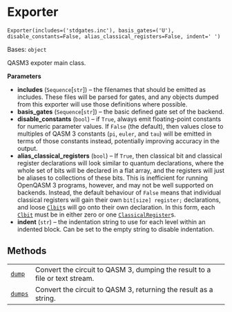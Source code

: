 # Exporter

<span id="undefined" />

`Exporter(includes=('stdgates.inc'), basis_gates=('U'), disable_constants=False, alias_classical_registers=False, indent=' ')`

Bases: `object`

QASM3 expoter main class.

**Parameters**

*   **includes** (`Sequence`\[`str`]) – the filenames that should be emitted as includes. These files will be parsed for gates, and any objects dumped from this exporter will use those definitions where possible.
*   **basis\_gates** (`Sequence`\[`str`]) – the basic defined gate set of the backend.
*   **disable\_constants** (`bool`) – if `True`, always emit floating-point constants for numeric parameter values. If `False` (the default), then values close to multiples of QASM 3 constants (`pi`, `euler`, and `tau`) will be emitted in terms of those constants instead, potentially improving accuracy in the output.
*   **alias\_classical\_registers** (`bool`) – If `True`, then classical bit and classical register declarations will look similar to quantum declarations, where the whole set of bits will be declared in a flat array, and the registers will just be aliases to collections of these bits. This is inefficient for running OpenQASM 3 programs, however, and may not be well supported on backends. Instead, the default behaviour of `False` means that individual classical registers will gain their own `bit[size] register;` declarations, and loose [`Clbit`](qiskit.circuit.Clbit#qiskit.circuit.Clbit "qiskit.circuit.Clbit")s will go onto their own declaration. In this form, each [`Clbit`](qiskit.circuit.Clbit#qiskit.circuit.Clbit "qiskit.circuit.Clbit") must be in either zero or one [`ClassicalRegister`](qiskit.circuit.ClassicalRegister#qiskit.circuit.ClassicalRegister "qiskit.circuit.ClassicalRegister")s.
*   **indent** (`str`) – the indentation string to use for each level within an indented block. Can be set to the empty string to disable indentation.

## Methods

|                                                                                                  |                                                                             |
| ------------------------------------------------------------------------------------------------ | --------------------------------------------------------------------------- |
| [`dump`](qiskit.qasm3.Exporter.dump#qiskit.qasm3.Exporter.dump "qiskit.qasm3.Exporter.dump")     | Convert the circuit to QASM 3, dumping the result to a file or text stream. |
| [`dumps`](qiskit.qasm3.Exporter.dumps#qiskit.qasm3.Exporter.dumps "qiskit.qasm3.Exporter.dumps") | Convert the circuit to QASM 3, returning the result as a string.            |
